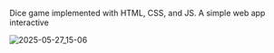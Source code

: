 Dice game implemented with HTML, CSS, and JS. A simple web app interactive

![2025-05-27_15-06](https://github.com/user-attachments/assets/6071efe0-28dd-4041-a12b-f736cfa9eb5a)

